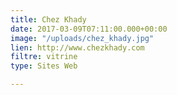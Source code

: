 ```yaml
---
title: Chez Khady
date: 2017-03-09T07:11:00.000+00:00
image: "/uploads/chez_khady.jpg"
lien: http://www.chezkhady.com
filtre: vitrine
type: Sites Web

---
```


